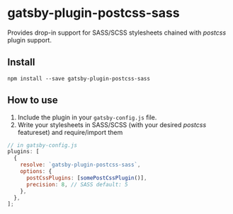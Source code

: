 # gatsby-plugin-postcss-sass

Provides drop-in support for SASS/SCSS stylesheets chained with _postcss_ plugin
support.

## Install

`npm install --save gatsby-plugin-postcss-sass`

## How to use

1. Include the plugin in your `gatsby-config.js` file.
2. Write your stylesheets in SASS/SCSS (with your desired _postcss_ featureset)
   and require/import them

```javascript
// in gatsby-config.js
plugins: [
  {
    resolve: `gatsby-plugin-postcss-sass`,
    options: {
      postCssPlugins: [somePostCssPlugin()],
      precision: 8, // SASS default: 5
    },
  },
];
```
